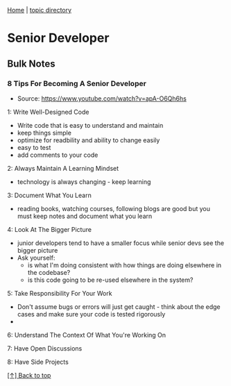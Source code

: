 [Home][home] | [topic directory][topic-directory]

[home]: https://github.com/coolinmc6/front-end-dev
[topic-directory]: https://github.com/coolinmc6/front-end-dev/tree/master/general-development

<a id="top"></a>

# Senior Developer

## Bulk Notes

### 8 Tips For Becoming A Senior Developer

- Source: https://www.youtube.com/watch?v=apA-O6Qh6hs

1: Write Well-Designed Code
  - Write code that is easy to understand and maintain
  - keep things simple
  - optimize for readbility and ability to change easily
  - easy to test
  - add comments to your code

2: Always Maintain A Learning Mindset
  - technology is always changing - keep learning

3: Document What You Learn
  - reading books, watching courses, following blogs are good but you must
  keep notes and document what you learn
  
4: Look At The Bigger Picture
  - junior developers tend to have a smaller focus while senior devs see the bigger picture
  - Ask yourself:
    - is what I'm doing consistent with how things are doing elsewhere in the codebase?
    - is this code going to be re-used elsewhere in the system?

5: Take Responsibility For Your Work
  - Don't assume bugs or errors will just get caught - think about the edge cases and make
  sure your code is tested rigorously
  - 

6: Understand The Context Of What You're Working On

7: Have Open Discussions

8: Have Side Projects


[[↑] Back to top](#top)